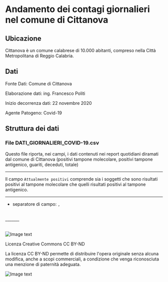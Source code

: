 
# Andamento dei contagi giornalieri<BR> nel comune di Cittanova # 

## Ubicazione ##

Cittanova è un comune calabrese di 10.000 abitanti, compreso nella Città Metropolitana di Reggio Calabria. 

## Dati ##

Fonte Dati: Comune di Cittanova 

Elaborazione dati: ing. Francesco Politi

Inizio decorrenza dati: 22 novembre 2020

Agente Patogeno: Covid-19

## Struttura dei dati ##

### File DATI_GIORNALIERI_COVID-19.csv ###

Questo file riporta, nei campi, i dati contenuti nei report quotidiani diramati dal comune di Cittanova (positivi tampone molecolare, positivi tampone antigenico, guariti, deceduti, totale)

_______
Il campo `Attualmente positivi` comprende sia i soggetti che sono risultati positivi al tampone molecolare che quelli risultati positivi al tampone antigenico.
_______

- separatore di campo: `,`
<BR>
_______<BR>
<BR>



![Image text](http://www.cittanovaonline.it/repository/logo_covid.png)

Licenza Creative Commons CC BY-ND

La licenza CC BY-ND permette di distribuire l'opera originale senza alcuna modifica, anche a scopi commerciali, a condizione che venga riconosciuta una menzione di paternità adeguata.

![Image text](http://www.cittanovaonline.it/repository/cc_by_nd.png)	


